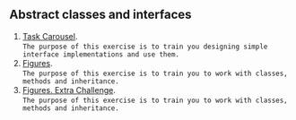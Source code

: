 ##  Abstract classes and interfaces
1. [Task Carousel](https://github.com/pp8a/Java_Basics_ENG/tree/main/Abstract_classes_and_interfaces/task-carousel). <br/> ```The purpose of this exercise is to train you designing simple interface implementations and use them.```
2. [Figures](https://github.com/pp8a/Java_Basics_ENG/tree/main/Abstract_classes_and_interfaces/figures).<br/> ```The purpose of this exercise is to train you to work with classes, methods and inheritance.```
3. [Figures. Extra Challenge](https://github.com/pp8a/Java_Basics_ENG/tree/main/Abstract_classes_and_interfaces/figures-extra).<br/> ```The purpose of this exercise is to train you to work with classes, methods and inheritance.```
